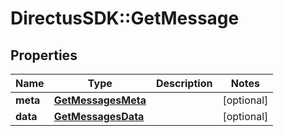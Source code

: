 # DirectusSDK::GetMessage

## Properties
Name | Type | Description | Notes
------------ | ------------- | ------------- | -------------
**meta** | [**GetMessagesMeta**](GetMessagesMeta.md) |  | [optional] 
**data** | [**GetMessagesData**](GetMessagesData.md) |  | [optional] 



